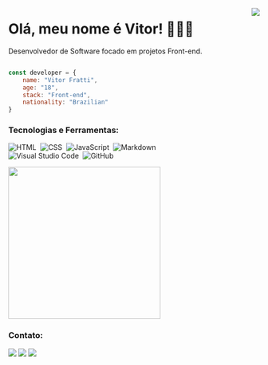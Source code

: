 <img align="right" src="https://raw.githubusercontent.com/gist/vitorfratti/9b0c19998d6871d781197bb55289a64a/raw/cd11646a5c6b1ff2f2f3d1d8d5e8213a6152c064/githubcard.svg"></img>

<h1>Olá, meu nome é Vitor! 🧑🏽‍💻</h1>

<p>Desenvolvedor de Software focado em projetos Front-end.</p>

```javascript

const developer = {
    name: "Vitor Fratti",
    age: "18",
    stack: "Front-end",
    nationality: "Brazilian"
}

```

<h3>Tecnologias e Ferramentas:</h3>

![HTML](https://img.shields.io/badge/-HTML-05122A?style=flat&logo=HTML5)&nbsp;
![CSS](https://img.shields.io/badge/-CSS-05122A?style=flat&logo=CSS3&logoColor=1572B6)&nbsp;
![JavaScript](https://img.shields.io/badge/-JavaScript-05122A?style=flat&logo=javascript)&nbsp;
![Markdown](https://img.shields.io/badge/-Markdown-05122A?style=flat&logo=markdown)&nbsp;
<br>
![Visual Studio Code](https://img.shields.io/badge/-Visual%20Studio%20Code-05122A?style=flat&logo=visual-studio-code&logoColor=007ACC)&nbsp;
![GitHub](https://img.shields.io/badge/-GitHub-05122A?style=flat&logo=github)&nbsp;

<img width="305rem" src="https://github-readme-stats.vercel.app/api/top-langs/?username=vitorfratti&layout=compact&theme=midnight-purple"></img>

<h3>Contato:</h3>

<img src="https://img.shields.io/badge/Gmail-D14836?style=for-the-badge&logo=gmail&logoColor=white"></img>
<img src="https://img.shields.io/badge/LinkedIn-0077B5?style=for-the-badge&logo=linkedin&logoColor=white"></img>
<img src="https://img.shields.io/badge/Telegram-2CA5E0?style=for-the-badge&logo=telegram&logoColor=white"></img>

<!--
**vitorfratti/vitorfratti** is a ✨ _special_ ✨ repository because its `README.md` (this file) appears on your GitHub profile.

Here are some ideas to get you started:

- 🔭 I’m currently working on ...
- 🌱 I’m currently learning ...
- 👯 I’m looking to collaborate on ...
- 🤔 I’m looking for help with ...
- 💬 Ask me about ...
- 📫 How to reach me: ...
- 😄 Pronouns: ...
- ⚡ Fun fact: ...
-->

